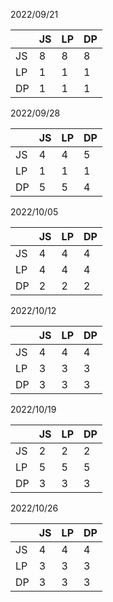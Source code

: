 2022/09/21

|    | JS | LP | DP |
|----|----|----|----|
| JS | 8  | 8  | 8  |
| LP | 1  | 1  | 1  |
| DP | 1  | 1  | 1  |

2022/09/28

|    | JS | LP | DP |
|----|----|----|----|
| JS | 4  | 4  | 5  |
| LP | 1  | 1  | 1  |
| DP | 5  | 5  | 4  |

2022/10/05

|    | JS | LP | DP |
|----|----|----|----|
| JS | 4  | 4  | 4  |
| LP | 4  | 4  | 4  |
| DP | 2  | 2  | 2  |

2022/10/12

|    | JS | LP | DP |
|----|----|----|----|
| JS | 4  | 4  | 4  |
| LP | 3  | 3  | 3  |
| DP | 3  | 3  | 3  |

2022/10/19

|    | JS | LP | DP |
|----|----|----|----|
| JS | 2  | 2  | 2  |
| LP | 5  | 5  | 5  |
| DP | 3  | 3  | 3  |

2022/10/26

|    | JS | LP | DP |
|----|----|----|----|
| JS | 4  | 4  | 4  |
| LP | 3  | 3  | 3  |
| DP | 3  | 3  | 3  |
